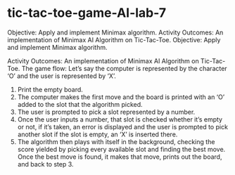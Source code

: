 # tic-tac-toe-game-AI-lab-7
Objective: Apply and implement Minimax algorithm.  Activity Outcomes: An implementation of Minimax AI Algorithm on Tic-Tac-Toe.
Objective:
Apply and implement Minimax algorithm.

Activity Outcomes:
An implementation of Minimax AI Algorithm on Tic-Tac-Toe.
The game flow:
Let’s say the computer is represented by the character ‘O’ and the user is represented by ‘X’.
1.	Print the empty board.
2.	The computer makes the first move and the board is printed with an ‘O’ added to the slot that the algorithm picked.
3.	The user is prompted to pick a slot represented by a number.
4.	Once the user inputs a number, that slot is checked whether it’s empty or not, if it’s taken, an error is displayed and the user is prompted to pick another slot if the slot is empty, an ‘X’ is inserted there.
5.	The algorithm then plays with itself in the background, checking the score yielded by picking every available slot and finding the best move. Once the best move is found, it makes that move, prints out the board, and back to step 3.
